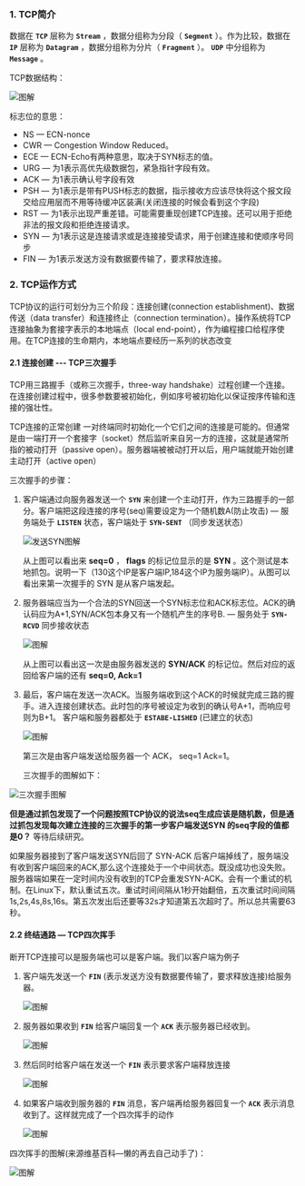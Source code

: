 ### 1. TCP简介

数据在 **`TCP`** 层称为 **`Stream`** ，数据分组称为分段（ **`Segment`** ）。作为比较，数据在 **`IP`** 层称为 **`Datagram`** ，数据分组称为分片（ **`Fragment`** ）。 **`UDP`**  中分组称为 **`Message`** 。

TCP数据结构：

![图解](https://github.com/mxsm/document/blob/master/image/%E4%BC%A0%E8%BE%93%E5%8D%8F%E8%AE%AE/tcp%E6%95%B0%E6%8D%AE%E5%8C%85%E7%9A%84%E7%BB%93%E6%9E%84%E5%9B%BE.png?raw=true)

标志位的意思：

- NS — ECN-nonce
- CWR — Congestion Window Reduced。
- ECE — ECN-Echo有两种意思，取决于SYN标志的值。
- URG — 为1表示高优先级数据包，紧急指针字段有效。
- ACK — 为1表示确认号字段有效
- PSH — 为1表示是带有PUSH标志的数据，指示接收方应该尽快将这个报文段交给应用层而不用等待缓冲区装满(关闭连接的时候会看到这个字段)
- RST — 为1表示出现严重差错。可能需要重现创建TCP连接。还可以用于拒绝非法的报文段和拒绝连接请求。
- SYN — 为1表示这是连接请求或是连接接受请求，用于创建连接和使顺序号同步
- FIN — 为1表示发送方没有数据要传输了，要求释放连接。

### 2. TCP运作方式

TCP协议的运行可划分为三个阶段：连接创建(connection establishment)、数据传送（data transfer）和连接终止（connection termination）。操作系统将TCP连接抽象为套接字表示的本地端点（local end-point），作为编程接口给程序使用。在TCP连接的生命期内，本地端点要经历一系列的状态改变

#### 2.1 连接创建 --- TCP三次握手 

TCP用三路握手（或称三次握手，three-way handshake）过程创建一个连接。在连接创建过程中，很多参数要被初始化，例如序号被初始化以保证按序传输和连接的强壮性。

TCP连接的正常创建 一对终端同时初始化一个它们之间的连接是可能的。但通常是由一端打开一个套接字（socket）然后监听来自另一方的连接，这就是通常所指的被动打开（passive open）。服务器端被被动打开以后，用户端就能开始创建主动打开（active open）

三次握手的步骤：

1. 客户端通过向服务器发送一个 **`SYN`** 来创建一个主动打开，作为三路握手的一部分。客户端把这段连接的序号(seq)需要设定为一个随机数A(防止攻击) — 服务端处于 **`LISTEN`** 状态，客户端处于 **`SYN-SENT`** （同步发送状态）

   ![发送SYN图解](https://github.com/mxsm/document/blob/master/image/%E4%BC%A0%E8%BE%93%E5%8D%8F%E8%AE%AE/TCP%E7%AC%AC%E4%B8%80%E6%AC%A1%E6%8F%A1%E6%89%8B.png?raw=true)

   从上图可以看出来 **seq=0** ， **flags** 的标记位显示的是 **SYN** 。这个测试是本地抓包。说明一下（130这个IP是客户端IP,184这个IP为服务端IP）。从图可以看出来第一次握手的 SYN 是从客户端发起。

2. 服务器端应当为一个合法的SYN回送一个SYN标志位和ACK标志位。ACK的确认码应为A+1,SYN/ACK包本身又有一个随机产生的序号B. — 服务处于 **`SYN-RCVD`** 同步接收状态

   ![图解](https://github.com/mxsm/document/blob/master/image/%E4%BC%A0%E8%BE%93%E5%8D%8F%E8%AE%AE/TCP%E7%AC%AC%E4%BA%8C%E6%AC%A1%E6%8F%A1%E6%89%8B.png?raw=true)

   从上图可以看出这一次是由服务器发送的 **SYN/ACK** 的标记位。然后对应的返回给客户端的还有 **seq=0, Ack=1** 

3. 最后，客户端在发送一次ACK。当服务端收到这个ACK的时候就完成三路的握手。进入连接创建状态。此时包的序号被设定为收到的确认号A+1，而响应号则为B+1。 客户端和服务器都处于 **`ESTABE-LISHED`** (已建立的状态)

   ![图解](https://github.com/mxsm/document/blob/master/image/%E4%BC%A0%E8%BE%93%E5%8D%8F%E8%AE%AE/TCP%E7%AC%AC%E4%B8%89%E6%AC%A1%E6%8F%A1%E6%89%8B.png?raw=true)

   第三次是由客户端发送给服务器一个 ACK， seq=1 Ack=1。

   三次握手的图解如下：

![三次握手图解](https://github.com/mxsm/document/blob/master/image/%E4%BC%A0%E8%BE%93%E5%8D%8F%E8%AE%AE/TCP%E4%B8%89%E6%AC%A1%E6%8F%A1%E6%89%8B%E5%9B%BE%E8%A7%A3.png?raw=true)

**但是通过抓包发现了一个问题按照TCP协议的说法seq生成应该是随机数，但是通过抓包发现每次建立连接的三次握手的第一步客户端发送SYN 的seq字段的值都是0？** 等待后续研究。

如果服务器接到了客户端发送SYN后回了 SYN-ACK 后客户端掉线了，服务端没有收到客户端回来的ACK,那么这个连接处于一个中间状态。既没成功也没失败。服务器端如果在一定时间内没有收到的TCP会重发SYN-ACK。会有一个重试的机制。在Linux下，默认重试五次。重试时间间隔从1秒开始翻倍，五次重试时间间隔1s,2s,4s,8s,16s。第五次发出后还要等32s才知道第五次超时了。所以总共需要63秒。

#### 2.2 终结通路 — TCP四次挥手

断开TCP连接可以是服务端也可以是客户端。我们以客户端为例子

1. 客户端先发送一个 **`FIN`** (表示发送方没有数据要传输了，要求释放连接)给服务器。

   ![图解](https://github.com/mxsm/document/blob/master/image/%E4%BC%A0%E8%BE%93%E5%8D%8F%E8%AE%AE/TCP%E5%9B%9B%E6%AC%A1%E6%8C%A5%E6%89%8B%E7%AC%AC1%E6%AC%A1.png?raw=true)

2. 服务器如果收到 **`FIN`** 给客户端回复一个 **`ACK`** 表示服务器已经收到。

   ![图解](https://github.com/mxsm/document/blob/master/image/%E4%BC%A0%E8%BE%93%E5%8D%8F%E8%AE%AE/TCP%E5%9B%9B%E6%AC%A1%E6%8C%A5%E6%89%8B%E7%AC%AC2%E6%AC%A1.png?raw=true)

3. 然后同时给客户端在发送一个 **`FIN`** 表示要求客户端释放连接

   ![图解](https://github.com/mxsm/document/blob/master/image/%E4%BC%A0%E8%BE%93%E5%8D%8F%E8%AE%AE/TCP%E5%9B%9B%E6%AC%A1%E6%8C%A5%E6%89%8B%E7%AC%AC3%E6%AC%A1.png?raw=true)

4. 如果客户端收到服务器的 **`FIN`** 消息，客户端再给服务器回复一个 **`ACK`** 表示消息收到了。这样就完成了一个四次挥手的动作

   ![图解](https://github.com/mxsm/document/blob/master/image/%E4%BC%A0%E8%BE%93%E5%8D%8F%E8%AE%AE/TCP%E5%9B%9B%E6%AC%A1%E6%8C%A5%E6%89%8B%E7%AC%AC4%E6%AC%A1.png?raw=true)

四次挥手的图解(来源维基百科—懒的再去自己动手了)：

![图解](https://github.com/mxsm/document/blob/master/image/%E4%BC%A0%E8%BE%93%E5%8D%8F%E8%AE%AE/TCP_CLOSE.png?raw=true)